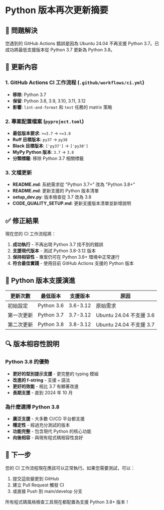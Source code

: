 # Python 版本再次更新摘要

## 🔄 問題解決

您遇到的 GitHub Actions 錯誤是因為 Ubuntu 24.04 不再支援 Python 3.7。已成功將最低支援版本從 Python 3.7 更新為 Python 3.8。

## 📝 更新內容

### 1. GitHub Actions CI 工作流程 (`.github/workflows/ci.yml`)
- **移除**: Python 3.7
- **保留**: Python 3.8, 3.9, 3.10, 3.11, 3.12
- **影響**: `lint-and-format` 和 `test` 任務的 matrix 策略

### 2. 專案配置檔案 (`pyproject.toml`)
- **最低版本要求**: `>=3.7` → `>=3.8`
- **Ruff 目標版本**: `py37` → `py38`
- **Black 目標版本**: `['py37']` → `['py38']`
- **MyPy Python 版本**: `3.7` → `3.8`
- **分類標籤**: 移除 Python 3.7 相關標籤

### 3. 文檔更新
- **README.md**: 系統需求從 "Python 3.7+" 改為 "Python 3.8+"
- **README.md**: 更新支援的 Python 版本清單
- **setup_dev.py**: 版本檢查從 3.7 改為 3.8
- **CODE_QUALITY_SETUP.md**: 更新支援版本清單並新增說明

## ✅ 修正結果

現在您的 CI 工作流程將：

1. **成功執行** - 不再出現 Python 3.7 找不到的錯誤
2. **支援現代版本** - 測試 Python 3.8-3.12 版本
3. **保持相容性** - 專案仍可在 Python 3.8+ 環境中正常運行
4. **符合最佳實踐** - 使用目前 GitHub Actions 支援的 Python 版本

## 🚀 Python 版本支援演進

| 更新次數 | 最低版本 | 支援版本 | 原因 |
|----------|----------|----------|------|
| 初始設定 | Python 3.6 | 3.6-3.12 | 原始需求 |
| 第一次更新 | Python 3.7 | 3.7-3.12 | Ubuntu 24.04 不支援 3.6 |
| 第二次更新 | Python 3.8 | 3.8-3.12 | Ubuntu 24.04 不支援 3.7 |

## 🔍 版本相容性說明

### Python 3.8 的優勢
- **更好的型別提示支援** - 更完整的 typing 模組
- **改進的 f-string** - 支援 `=` 語法
- **更好的效能** - 相比 3.7 有顯著改進
- **長期支援** - 直到 2024 年 10 月

### 為什麼選擇 Python 3.8
- **廣泛支援** - 大多數 CI/CD 平台都支援
- **穩定性** - 經過充分測試的版本
- **功能完整** - 包含現代 Python 的核心功能
- **向後相容** - 與現有程式碼相容性良好

## 🎯 下一步

您的 CI 工作流程現在應該可以正常執行。如果您需要測試，可以：

1. 提交這些變更到 GitHub
2. 建立 Pull Request 觸發 CI
3. 或直接 Push 到 main/develop 分支

所有程式碼風格檢查工具現在都配置為支援 Python 3.8+ 版本！
